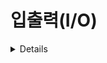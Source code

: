 # 입출력(I/O)  

<details>

## 입출력  
 - Input과 Output의 약자로, 입력과 출력을 간단히 줄여 입출력이라고 한다.  
 - 입출력은 컴퓨터 내부 또는 외부와 프로그램 간의 데이터 전달을 말한다.  

### 예시  
 - 입력 : 사용자에게 키보드로 데이터를 입력받거나, 파일을 통해 입력받는 것  
 - 출력 : 모니터에 출력하거나, 파일에 내용을 작성하는 것  

    입력과 출력은 스트림을 통해 수행된다.    

### 스트림  
 - 어느 한 쪽에서 다른 쪽으로 데이터를 전달하기 위해 사용되는 두 대상이 연결된 통로 즉, 데이터를 운반하는데 사용되는 연결 통로  

 - 하나의 스트림으로 입력과 출력을 동시에 할 수 없기 때문에, 데이터를 전달하기 위해서는 입력스트림(InputStream)과 출력스트림(OutpurStream) 두 가지가 필요하다.  

### 입출력 스트림  
![비교 이미지](./images/1.jpg) 

## 입출력의 종류  
 - 바이트 기반 스트림
 - 문자 기반 스트림
 - 보조 스트림
 - 표준 입출력    

## 바이트 기반 스트림  
 - 바이트 단위로 데이터를 전송한다.  

#### 바이트 기반 스트림의 최상위 클래스 : InputStream, OutputStream  
 - 모든 바이트 기반 스트림을 하위 클래스로 둔다.

### InputStream의 종류  
 - FileInputStream
 - ByteArrayInputStream
 - PipedInputStream
 - AudioInputStream

### OutputStream의 종류  
 - FileOutputStream
 - ByteArrayOutputStream
 - PipedOutputStream
 - AudioOutputStream  

### 입출력 대상의 종류  
 FileInputStream - FileOutputStream : 파일이 대상  

 ByteArrayInputStream - ByteArrayOutputStream : 메모리(byte 배열)가 대상  

 PipedInputStream - PipedOutputStream : 프로세스(프로세스 간의 통신)가 대상

 AudioInputStream - AudioOutputStream : 오디오 장치가 대상  

## InputStream과 OutputStream에서 사용하는 메소드  

 기능 : 읽기  
 ### InputStream
  - abstract int read() : 1 바이트 읽기

  - int read(byte[] b) : 바이트 배열 읽기

  - int read(byte[] b, int off, int len) : 시작 위치와 쓸 바이트 개수 지정해서 읽기, off가 시작지점, len이 바이트의 개수    
  
    read()의 반환타입이 byte가 아니라 int인 이유는 read()의 반환값의 범위가 0~255와 -1이기 때문이다.    

![InputStream의 메소드](./images/5.jpg)

 기능 : 쓰기  
### OutputStream
  - abstract void write(int b) : 1 바이트 쓰기  

  - void write(byte[] b) : 바이트 배열 쓰기 

  - void write(byte[] b, int off, int len) : 시작 위치와 쓸 바이트의 개수 지정해서 쓰기, off가 시작지점, len이 바이트의 개수   

![OutputStream의 메소드](./images/6.jpg)  


## 문자 기반 스트림  
- 문자 데이터를 입출력 할 때, 사용하는 기반 스트림  
- 바이트 기반은 입출력 단위가 1byte이기 때문에, 2byte인 문자를 처리하는데 어려움이 있어 그 점을 보완하기 위해 문자 기반의 스트림이 제공된다.  

#### 문자 기반 스트림의 최상위 클래스 : Reader, Writer  
 - 모든 문자 기반 스트림을 하위 클래스로 둔다.  

### Reader의 종류  
 - FileReader
 - CharArrayReader
 - PipedReader
 - StringReader
   
### Writer의 종류  
 - FileWriter
 - CharArrayWriter
 - PipedWriter
 - StringWriter  

### 입출력 대상의 종류  
 FileReader - FileWriter : 파일이 대상  

 CharArrayReader - CharArrayWriter : 메모리(문자 배열)가 대상  

 PipedReader - PipedWriter : 스레드 간 통신이(데이터를 파이프를 통해 전송)가 대상

 StringReader - StringWriter : 문자열 데이터가 대상  

 ## Reader와 Writer에서 사용하는 메소드  
기능 : 읽기  
### Reader  
 - int read() : 문자 1개 읽기 

 - int read(char[] cbuf) : 문자 배열 읽기, 읽은 데이터가 없으면 -1 반환

 - abstract int read(char[] cbuf, int off, int len) : 문자 배열에서 시작 위치와 길이를 지정해서 읽기, off가 시작 위치, len이 길이

기능 : 쓰기  
### Writer  
 - void write(int c) : 문자 1개 쓰기    

 - void write(char[] cbuf) : 문자 배열 쓰기    

 - abstract void write(char[] cbuf, int off, int len) : 문자 배열에서 시작 위치와 길이를 지정해서 쓰기, off가 시작 위치, len이 길이    

 - void write(String str) : 문자열 쓰기    

 - void write(String str, int off, int len) : 문자열의 시작 위치, 길이 지정 후 쓰기, off가 시작 위치, len이 길이  


 ### Reader는 이미 문자로 이루어져 있기 때문에, 문자열 관련 메소드가 필요하지 않다.

 ### 바이트 기반 스트림과 문자 기반 스트림의 비교  
![비교 이미지](./images/2.jpg)  

 차이점 : 바이트 기반 및 문자 기반이기 때문에 대상이 다르다.  
 
 현재는 StringBufferInputStream, StringBufferOutputStream가 아니라, ByteArrayInputStream, ByteArrayOutputStream를 많이 사용한다.  
  - StringBufferInputStream, StringBufferOutputStream 이전 버전의 자바에서 사용하던 것이기 때문이다.  
  - 바이트 배열의 데이터를 읽고 쓰는데에 사용한다.

### 바이트 기반 스트림과 문자 기반 스트림은 바이트와 문자를 다룬다는 것을 제외하고 사용법에 큰 차이가 없다.  

## 보조 스트림  
스트림의 기능을 보완하기 위해서 제공되는 클래스  
 - 실제 데이터를 주고 받는 스트림이 아니기 때문에 데이터를 입출력 할 수 없다.  

 - 스트림의 기능을 향상시키거나 새로운 기능을 추가할 수 있다.  

 - 보조 스트림은 단독으로 쓰일 수 없기 때문에 기반 스트림과 함께 쓰인다.  


### 보조 스트림의 사용 예시
 <pre>
 <code>
 // 기반 스트림을 먼저 생성
 FileInputStream fis = new FileInputStream("test.txt");  

 // 기반 스트림을 이용해서 보조 스트림 생성
 BufferedInputStream bis = new BufferedInputStream(fis);  

 // 보조 스트림인 BufferedInputStream으로부터 데이터를 읽어온다.  
 bis.read();
 </code>
 </pre>  

### 보조 스트림의 종류  
 ![보조스트림](./images/4.jpg)


### 바이트 기반 보조 스트림과, 문자 기반 보조 스트림의 변환

 ![바이트 기반 보조스트림, 문자 기반 보조스트림](./images/3.jpg)


## 표준 입출력  
표준입출력 : 콘솔(console, 도스창)을 통한 데이터 입력과 콘솔로의 데이터 출력  

### 자바에서 제공하는 표준 입출력 스트림  
 - System.in : 콘솔로부터 데이터를 입력받는데 사용  

 - System.out : 콘솔로 데이터를 출발하는데 사용  

 - System.err : 콘솔로 데이터를 출력하는데 사용  

### 표준입출력 스트림 클래스 타입  
  - System.in : InputStream
  - System.out : PrintStream
  - System.ree : PrintStream  

### 표준입출력의 대상 변경 
 ![표준입출력 대상 변경](./images/7.jpg)  

 입출력을 콘솔 이외의 다른 입출력 대상(파일 등)으로 변경하는 것이 가능하다.


### IOException e, e printStackTrace 사용의 이유  
 - 예외 처리 및 에외의 종류 알림
 - 예외의 이유 : 권한 X, 존재 X 등


 


 
















































































</details>


















































